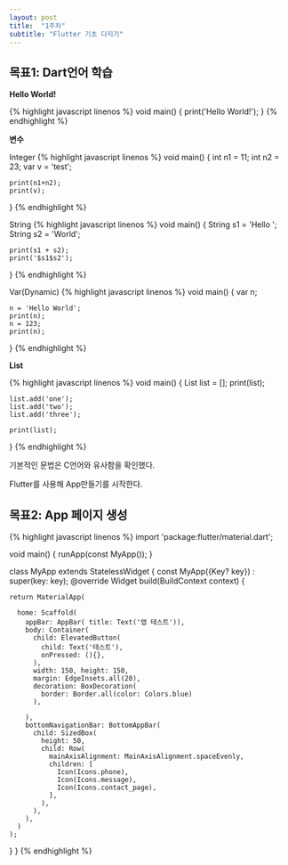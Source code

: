 ```yaml
---
layout: post
title:  "1주차"
subtitle: "Flutter 기초 다지기"
---
```


## 목표1: Dart언어 학습

**Hello World!**

{% highlight javascript linenos %}
void main() {
    print('Hello World!');
}
{% endhighlight %}

**변수**

Integer
{% highlight javascript linenos %}
void main() {
    int n1 = 11;
    int n2 = 23;
    var v = 'test';
  
    print(n1+n2);
    print(v);
}
{% endhighlight %}

String
{% highlight javascript linenos %}
void main() {
    String s1 = 'Hello ';
    String s2 = 'World';
  
    print(s1 + s2);
    print('$s1$s2');
}
{% endhighlight %}

Var(Dynamic)
{% highlight javascript linenos %}
void main() {
    var n;
  
    n = 'Hello World';
    print(n);
    n = 123;
    print(n);
}
{% endhighlight %}

**List**

{% highlight javascript linenos %}
void main() {
    List list = [];
    print(list);
    
    list.add('one');
    list.add('two');
    list.add('three');
    
    print(list);
}
{% endhighlight %}

기본적인 문법은 C언어와 유사함을 확인했다.

Flutter를 사용해 App만들기를 시작한다.

## 목표2: App 페이지 생성


{% highlight javascript linenos %}
import 'package:flutter/material.dart';

void main() {
  runApp(const MyApp());
}

class MyApp extends StatelessWidget {
  const MyApp({Key? key}) : super(key: key);
  @override
  Widget build(BuildContext context) {

    return MaterialApp(

      home: Scaffold(
        appBar: AppBar( title: Text('앱 테스트')),
        body: Container(
          child: ElevatedButton(
            child: Text('테스트'),
            onPressed: (){},
          ),
          width: 150, height: 150,
          margin: EdgeInsets.all(20),
          decoration: BoxDecoration(
            border: Border.all(color: Colors.blue)
          ),

        ),
        bottomNavigationBar: BottomAppBar(
          child: SizedBox(
            height: 50,
            child: Row(
              mainAxisAlignment: MainAxisAlignment.spaceEvenly,
              children: [
                Icon(Icons.phone),
                Icon(Icons.message),
                Icon(Icons.contact_page),
              ],
            ),
          ),
        ),
      )
    );
  }
}
{% endhighlight %}

